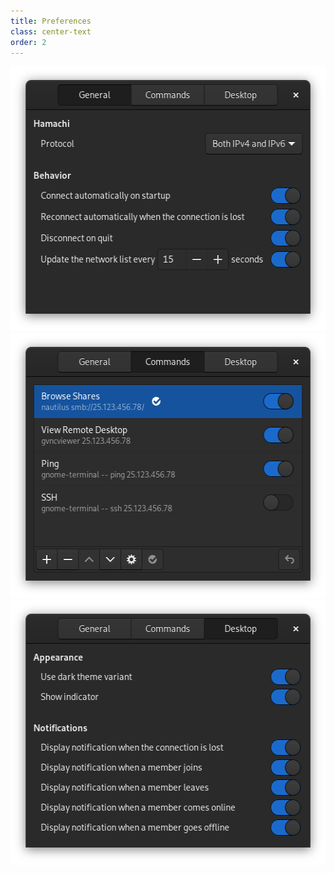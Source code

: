 ```yaml
---
title: Preferences
class: center-text
order: 2
---
```

<div class="row">
  <div class="col">
    <img src="/resources/preferences-general.png" srcset="/resources/preferences-general-2x.png 2x" alt="Preferences General Tab" width="521" height="424" tabindex="0" />
  </div>
  <div class="col">
    <img src="/resources/preferences-commands.png" srcset="/resources/preferences-commands-2x.png 2x" alt="Preferences Commands Tab" width="521" height="424" tabindex="0" />
  </div>
  <div class="col">
    <img src="/resources/preferences-desktop.png" srcset="/resources/preferences-desktop-2x.png 2x" alt="Preferences Desktop Tab" width="521" height="424" tabindex="0" />
  </div>
</div>

